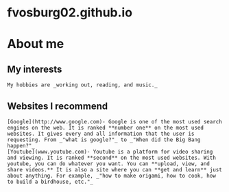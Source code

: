 # fvosburg02.github.io 

# About me
## My interests 
    My hobbies are _working out, reading, and music._

## Websites I recommend 
    [Google](http://www.google.com)- Google is one of the most used search engines on the web. It is ranked **number one** on the most used websites. It gives every and all information that the user is requesting. From _"what is google?"_ to _"When did the Big Bang happen?"_
    [Youtube](www.youtube.com)- Youtube is a platform for video sharing and viewing. It is ranked **second** on the most used websites. With youtube, you can do whatever you want. You can **upload, view, and share videos.** It is also a site where you can **get and learn** just about anything. For example, _"how to make origami, how to cook, how to build a birdhouse, etc."_ 